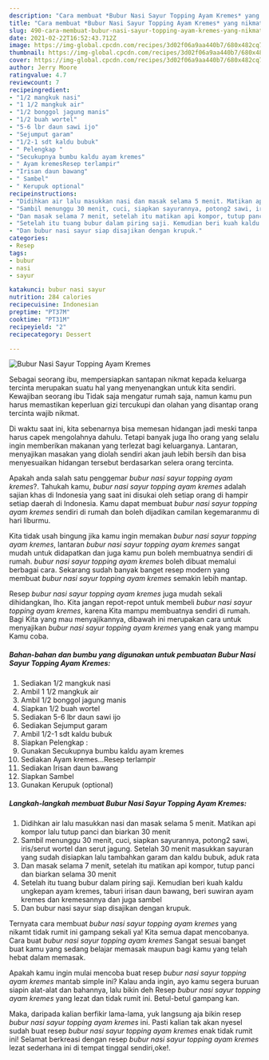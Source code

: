 ```yaml
---
description: "Cara membuat *Bubur Nasi Sayur Topping Ayam Kremes* yang nikmat Untuk Jualan"
title: "Cara membuat *Bubur Nasi Sayur Topping Ayam Kremes* yang nikmat Untuk Jualan"
slug: 490-cara-membuat-bubur-nasi-sayur-topping-ayam-kremes-yang-nikmat-untuk-jualan
date: 2021-02-22T16:52:43.712Z
image: https://img-global.cpcdn.com/recipes/3d02f06a9aa440b7/680x482cq70/bubur-nasi-sayur-topping-ayam-kremes-foto-resep-utama.jpg
thumbnail: https://img-global.cpcdn.com/recipes/3d02f06a9aa440b7/680x482cq70/bubur-nasi-sayur-topping-ayam-kremes-foto-resep-utama.jpg
cover: https://img-global.cpcdn.com/recipes/3d02f06a9aa440b7/680x482cq70/bubur-nasi-sayur-topping-ayam-kremes-foto-resep-utama.jpg
author: Jerry Moore
ratingvalue: 4.7
reviewcount: 7
recipeingredient:
- "1/2 mangkuk nasi"
- "1 1/2 mangkuk air"
- "1/2 bonggol jagung manis"
- "1/2 buah wortel"
- "5-6 lbr daun sawi ijo"
- "Sejumput garam"
- "1/2-1 sdt kaldu bubuk"
- " Pelengkap "
- "Secukupnya bumbu kaldu ayam kremes"
- " Ayam kremesResep terlampir"
- "Irisan daun bawang"
- " Sambel"
- " Kerupuk optional"
recipeinstructions:
- "Didihkan air lalu masukkan nasi dan masak selama 5 menit. Matikan api kompor lalu tutup panci dan biarkan 30 menit"
- "Sambil menunggu 30 menit, cuci, siapkan sayurannya, potong2 sawi, iris/serut wortel dan serut jagung. Setelah 30 menit masukkan sayuran yang sudah disiapkan lalu tambahkan garam dan kaldu bubuk, aduk rata"
- "Dan masak selama 7 menit, setelah itu matikan api kompor, tutup panci dan biarkan selama 30 menit"
- "Setelah itu tuang bubur dalam piring saji. Kemudian beri kuah kaldu ungkepan ayam kremes, taburi irisan daun bawang, beri suwiran ayam kremes dan kremesannya dan juga sambel"
- "Dan bubur nasi sayur siap disajikan dengan krupuk."
categories:
- Resep
tags:
- bubur
- nasi
- sayur

katakunci: bubur nasi sayur 
nutrition: 284 calories
recipecuisine: Indonesian
preptime: "PT37M"
cooktime: "PT31M"
recipeyield: "2"
recipecategory: Dessert

---
```



![*Bubur Nasi Sayur Topping Ayam Kremes*](https://img-global.cpcdn.com/recipes/3d02f06a9aa440b7/680x482cq70/bubur-nasi-sayur-topping-ayam-kremes-foto-resep-utama.jpg)

Sebagai seorang ibu, mempersiapkan santapan nikmat kepada keluarga tercinta merupakan suatu hal yang menyenangkan untuk kita sendiri. Kewajiban seorang ibu Tidak saja mengatur rumah saja, namun kamu pun harus memastikan keperluan gizi tercukupi dan olahan yang disantap orang tercinta wajib nikmat.

Di waktu  saat ini, kita sebenarnya bisa memesan hidangan jadi meski tanpa harus capek mengolahnya dahulu. Tetapi banyak juga lho orang yang selalu ingin memberikan makanan yang terlezat bagi keluarganya. Lantaran, menyajikan masakan yang diolah sendiri akan jauh lebih bersih dan bisa menyesuaikan hidangan tersebut berdasarkan selera orang tercinta. 



Apakah anda salah satu penggemar *bubur nasi sayur topping ayam kremes*?. Tahukah kamu, *bubur nasi sayur topping ayam kremes* adalah sajian khas di Indonesia yang saat ini disukai oleh setiap orang di hampir setiap daerah di Indonesia. Kamu dapat membuat *bubur nasi sayur topping ayam kremes* sendiri di rumah dan boleh dijadikan camilan kegemaranmu di hari liburmu.

Kita tidak usah bingung jika kamu ingin memakan *bubur nasi sayur topping ayam kremes*, lantaran *bubur nasi sayur topping ayam kremes* sangat mudah untuk didapatkan dan juga kamu pun boleh membuatnya sendiri di rumah. *bubur nasi sayur topping ayam kremes* boleh dibuat memalui berbagai cara. Sekarang sudah banyak banget resep modern yang membuat *bubur nasi sayur topping ayam kremes* semakin lebih mantap.

Resep *bubur nasi sayur topping ayam kremes* juga mudah sekali dihidangkan, lho. Kita jangan repot-repot untuk membeli *bubur nasi sayur topping ayam kremes*, karena Kita mampu membuatnya sendiri di rumah. Bagi Kita yang mau menyajikannya, dibawah ini merupakan cara untuk menyajikan *bubur nasi sayur topping ayam kremes* yang enak yang mampu Kamu coba.

<!--inarticleads1-->

##### Bahan-bahan dan bumbu yang digunakan untuk pembuatan *Bubur Nasi Sayur Topping Ayam Kremes*:

1. Sediakan 1/2 mangkuk nasi
1. Ambil 1 1/2 mangkuk air
1. Ambil 1/2 bonggol jagung manis
1. Siapkan 1/2 buah wortel
1. Sediakan 5-6 lbr daun sawi ijo
1. Sediakan Sejumput garam
1. Ambil 1/2-1 sdt kaldu bubuk
1. Siapkan  Pelengkap :
1. Gunakan Secukupnya bumbu kaldu ayam kremes
1. Sediakan  Ayam kremes...Resep terlampir
1. Sediakan Irisan daun bawang
1. Siapkan  Sambel
1. Gunakan  Kerupuk (optional)




<!--inarticleads2-->

##### Langkah-langkah membuat *Bubur Nasi Sayur Topping Ayam Kremes*:

1. Didihkan air lalu masukkan nasi dan masak selama 5 menit. Matikan api kompor lalu tutup panci dan biarkan 30 menit
1. Sambil menunggu 30 menit, cuci, siapkan sayurannya, potong2 sawi, iris/serut wortel dan serut jagung. Setelah 30 menit masukkan sayuran yang sudah disiapkan lalu tambahkan garam dan kaldu bubuk, aduk rata
1. Dan masak selama 7 menit, setelah itu matikan api kompor, tutup panci dan biarkan selama 30 menit
1. Setelah itu tuang bubur dalam piring saji. Kemudian beri kuah kaldu ungkepan ayam kremes, taburi irisan daun bawang, beri suwiran ayam kremes dan kremesannya dan juga sambel
1. Dan bubur nasi sayur siap disajikan dengan krupuk.




Ternyata cara membuat *bubur nasi sayur topping ayam kremes* yang nikamt tidak rumit ini gampang sekali ya! Kita semua dapat mencobanya. Cara buat *bubur nasi sayur topping ayam kremes* Sangat sesuai banget buat kamu yang sedang belajar memasak maupun bagi kamu yang telah hebat dalam memasak.

Apakah kamu ingin mulai mencoba buat resep *bubur nasi sayur topping ayam kremes* mantab simple ini? Kalau anda ingin, ayo kamu segera buruan siapin alat-alat dan bahannya, lalu bikin deh Resep *bubur nasi sayur topping ayam kremes* yang lezat dan tidak rumit ini. Betul-betul gampang kan. 

Maka, daripada kalian berfikir lama-lama, yuk langsung aja bikin resep *bubur nasi sayur topping ayam kremes* ini. Pasti kalian tak akan nyesel sudah buat resep *bubur nasi sayur topping ayam kremes* enak tidak rumit ini! Selamat berkreasi dengan resep *bubur nasi sayur topping ayam kremes* lezat sederhana ini di tempat tinggal sendiri,oke!.


